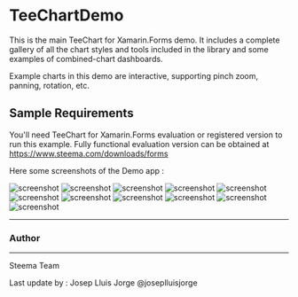 TeeChartDemo
============

This is the main TeeChart for Xamarin.Forms demo. It includes a complete gallery of all the chart styles and tools included in the library and some examples of combined-chart dashboards.

Example charts in this demo are interactive, supporting pinch zoom, panning, rotation, etc.

## Sample Requirements

You'll need TeeChart for Xamarin.Forms evaluation or registered version to run this example. Fully functional evaluation version can be obtained at https://www.steema.com/downloads/forms

Here some screenshots of the Demo app :

![screenshot](https://raw.githubusercontent.com/Steema/teechart-xamarin-forms-samples/master/TeeChartDemo/Screenshots/image1.png "TeeChart for Xamarin.Forms")
![screenshot](https://raw.githubusercontent.com/Steema/teechart-xamarin-forms-samples/master/TeeChartDemo/Screenshots/image2.png "TeeChart for Xamarin.Forms")
![screenshot](https://raw.githubusercontent.com/Steema/teechart-xamarin-forms-samples/master/TeeChartDemo/Screenshots/image3.png "TeeChart for Xamarin.Forms")
![screenshot](https://raw.githubusercontent.com/Steema/teechart-xamarin-forms-samples/master/TeeChartDemo/Screenshots/image4.png "TeeChart for Xamarin.Forms")
![screenshot](https://raw.githubusercontent.com/Steema/teechart-xamarin-forms-samples/master/TeeChartDemo/Screenshots/image5.png "TeeChart for Xamarin.Forms")
![screenshot](https://raw.githubusercontent.com/Steema/teechart-xamarin-forms-samples/master/TeeChartDemo/Screenshots/image6.png "TeeChart for Xamarin.Forms")
![screenshot](https://raw.githubusercontent.com/Steema/teechart-xamarin-forms-samples/master/TeeChartDemo/Screenshots/image7.png "TeeChart for Xamarin.Forms")
![screenshot](https://raw.githubusercontent.com/Steema/teechart-xamarin-forms-samples/master/TeeChartDemo/Screenshots/image8.png "TeeChart for Xamarin.Forms")
![screenshot](https://raw.githubusercontent.com/Steema/teechart-xamarin-forms-samples/master/TeeChartDemo/Screenshots/image9.png "TeeChart for Xamarin.Forms")
![screenshot](https://raw.githubusercontent.com/Steema/teechart-xamarin-forms-samples/master/TeeChartDemo/Screenshots/image10.png "TeeChart for Xamarin.Forms")
![screenshot](https://raw.githubusercontent.com/Steema/teechart-xamarin-forms-samples/master/TeeChartDemo/Screenshots/image11.png "TeeChart for Xamarin.Forms")

------
### Author
------
Steema Team

Last update by : 
Josep Lluis Jorge 
@joseplluisjorge
